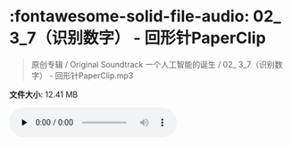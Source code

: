 # :fontawesome-solid-file-audio: 02_ 3_7（识别数字） - 回形针PaperClip

> 原创专辑 / Original Soundtrack 一个人工智能的诞生 / 02_ 3_7（识别数字） - 回形针PaperClip.mp3

**文件大小**: 12.41 MB

<audio preload="none" controls><source src="https://file.hsyhx.top/原创专辑/基本操作_一个人工智能的诞生_Original_Soundtrack/02_ 3_7（识别数字） - 回形针PaperClip.mp3" type="audio/mpeg">您的浏览器不支持此音频格式</audio>